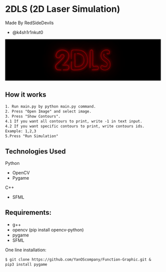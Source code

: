 # 2DLS (2D Laser Simulation)
Made By RedSideDevils 
- @k4sh1r1nkut0

![output_HyoIRD](https://github.com/RedSideDevils/2DLS/blob/main/logo.gif)

## How it works
```
1. Run main.py by python main.py command.
2. Press "Open Image" and select image.
3. Press "Show Contours".
4.1 If you want all contours to print, write -1 in text input.
4.2 If you want specific contours to print, write contours ids. Example: 1,2,3
5.Press "Run Simulation"
```
## Technologies Used
Python
- OpenCV
- Pygame

C++
- SFML



## Requirements:
- g++
- opencv (pip install opencv-python)
- pygame
- SFML

One line installation:
```
$ git clone https://github.com/YanOScompany/Function-Graphic.git & pip3 install pygame
```

